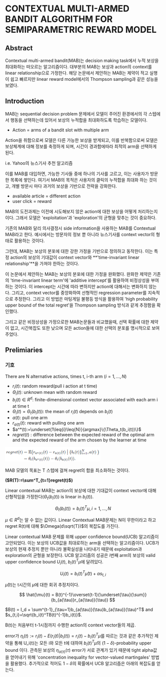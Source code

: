 # CONTEXTUAL MULTI-ARMED BANDIT ALGORITHM FOR SEMIPARAMETRIC REWARD MODEL

## Abstract

Contextual multi-armed bandit(MAB)는 decision making task에서 누적 보상을 최대화하는 떠오르는 알고리즘이다. 대부분의 MAB는 보상과 action의 context를 linear relationship으로 가정한다. 해당 논문에서 제안하는 MAB는 제약이 적고 실행이 쉽고 빠르지만 linear reward model에서의 Thompson sampling과 같은 성능을 보였다. 

## Introduction 

MAB는 sequential decision problem 문제에서 모델이 주어진 환경에서의 각 스텝에서 행동을 선택하는데 있어서 보상의 누적합을 최대화하도록 학습하는 모델이다. 

* Action = arms of a bandit slot with multiple arm

Action을 취함으로써 모델은 다른 가능한 보상을 받게되고, 이를 반복함으로써 모델은 보상체계에 대해 정보를 축정하게 되며, 시간이 경과함에따라 최적의 arm을 선택하게 된다.

i.e. Yahoo의 뉴스기사 추천 알고리즘

이를 MAB를 대입하면, 가능한 기사들 중에 하나의 기사를 고르고, 이는 사용자가 방문한 목록에 쌓인다. 여기서 MAB의 목적은 사용자의 클릭의 누적합을 최대화 하는 것이고, 개별 방문시 마다 과거의 보상을 기반으로 전략을 강화한다. 

* available article = different action
* user click = reward

MAB의 도전과제는 이전에 시도해보지 않은 action에 대한 보상을 어떻게 처리하는지이다. 그래서 모델은 'exploitation'과 'exploration'의 균형을 맞추는 것이 중요하다.

기존의 MAB와 달리 의사결정시 side information을 사용하는 MAB를 Contextual MAB라고 한다. 예시에서는 방문자의 정보 뿐 아니라 뉴스기사를 context vector의 형태로 활용하는 것이다. 

그런데, MAB는 보상의 분포에 대한 강한 가정을 기반으로 정의하고 동작한다. 이는 특정 action의 보상의 기대값이 context vector와 **'time-invariant linear relationship'**을 가져야 한하는 것이다.

이 논문에서 제안하는 MAB는 보상의 분포에 대한 가정을 완화했다. 완화한 제약은 기존의 'time-invariant linear term'에 'additive intercept'를 활용하여 비정상성을 부여하는 것이다. 이 intercept는 시간에 따라 변하지만 action에 대해서는 변화하지 않는다. 그리고, context vector를 중앙화하여 선형적인 regression parameter를 지속적으로 추정한다. 그리고 이 방법은 마팅게일 불평등 방식을 활용하여 'high probability upper bound of the total regret'을 Thompson sampling 방식과 같게 추정함을 확인했다.

그리고 같은 비정상성을 가정으로한 MAB논문들과 비교했을때, 선택 확률에 대한 제약이 없고, 시간복잡도 또한 낮으며 모든 action들에 대한 선택의 분포를 명시적으로 보여주었다. 

## Prelimiaries

### 기호

There are N alternative actions, times t, i-th arm $(i=1,...,N)$

* $r_i(t)$: random reward(pull i action at t time)
* $\Theta_i(t)$: unknown mean with random reward
* $b_i(t)\in{R^d}$: finite-dimensional context vector associated with each arm i at time t
* $\Theta_i(t)=\Theta_t(b_i(t))$: the mean of $r_i(t)$ depends on $b_i(t)$
* $a(t)$: pull one arm
* $r_{a(t)}(t)$: reward with pulling one arm
* $a^*(t):=\underset{1\leq{i}\leq{N}}{argmax}\{\Theta_t(b_i(t))\}$
* $regret(t)$ : difference between the expected reward of the optimal arm and the expected reward of the arm chosen by the learner at time

</div align="center">
<img src="imgs/MAB-for-Semiparmetric-Reward_1.png" />
<div>

MAB 모델의 목표는 T 스텝에 걸쳐 regret의 합을 최소화하는 것이다. 

**($R(T):=\sum^T_{t=1}regret(t)$)**

Linear contextual MAB는 action의 보상에 대한 기대값이 context vector에 대해 선형적임을 가정한다($\Theta_t(b_i(t))$ is linear in $b_i(t))$.

$$
\Theta_t(b_i(t)) = b_i(t)^T\mu, i=1,...,N
$$

$\mu\in{R^d}$는 알 수 없는 값이다. Linear Contextual MAB문제는 N이 무한이라고 하고 regret R(t)에 대해 $\Omega(d\sqrt{T})$의 복잡도를 가진다. 

Linear contextual MAB 문제를 위해 upper confidence bound(UCB) 알고리즘이 고안되었다. 이는 보상의 UCB값을 최대로하는 arm을 선택하는 알고리즘이다. UCB가 보상의 현재 추정치 뿐만 아니라 불확실성을 나타내기 때문에 exploitation과 exploration의 균형을 보장한다. UCB 알고리즘의 성공은 i번째 arm의 보상의 valid upper confidence bound $U_i(t)$, $b_i(t)^T\mu$에 달려있다. 

$$
U_i(t) = b_i(t)^T\hat{\mu}(t) + \alpha{s_{t,i}}
$$

$\hat{\mu}(t)$는 t시간의 $\mu$에 대한 회귀 추정치이다.

$$
\hat{\mu}(t) = B(t)^{-1}\overset{t-1}{\underset{\tau}{\sum}}{b_{a(\tau)}r_{a(\tau)}(\tau)}
$$

$B(t) = I_d + \sum^{t-1}_{\tau=1}b_{a(\tau)}(\tau)b_{a(\tau)}(\tau)^T$ and $s_{t,i}=\sqrt{b_i(t)^TB(t)^{-1}b_i(t)}$.

B(t)는 처음부터 t-1시점까지 수행한 action의 context vector들의 제곱. 

error가 $\eta_i(t):=r_i(t)-E(r_i(t)|b_i(t)) = r_i(t)-b_i(t)^T\mu$를 따르는 것과 같은 추가적인 제약을 통해 U_i(t)는 모든 i와 모든 t에 대하여 $b_i(t)^T\mu$의 $(1-\delta)$-probability upper bound 이다. 관측된 보상의 $\eta_{\alpha(\tau)}(\tau)$ error가 서로 관계가 있기 때문에 tight alpha값을 얻어내기 위해 'concentration inequality for vector-valued martingales' 방법을 활용했다. 추가적으로 적어도 $1-\delta$의 확률에서 UCB 알고리즘은 아래의 복잡도를 얻는다.



